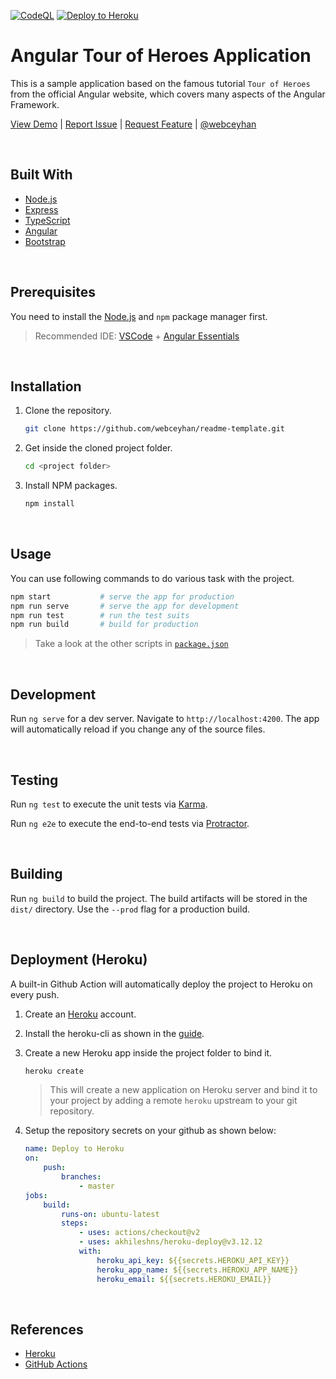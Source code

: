 <!-- AUTOMATION BADGES -->

[![CodeQL](https://github.com/webceyhan/ng-heroes-app/actions/workflows/codeql-analysis.yml/badge.svg)](https://github.com/webceyhan/ng-heroes-app/actions/workflows/codeql-analysis.yml)
[![Deploy to Heroku](https://github.com/webceyhan/ng-heroes-app/actions/workflows/heroku.yml/badge.svg)](https://github.com/webceyhan/ng-heroes-app/actions/workflows/heroku.yml)

<!-- HEADER ///////////////////////////////////////////////////////////// -->

# Angular Tour of Heroes Application

This is a sample application based on the famous tutorial `Tour of Heroes` from the official Angular website, which covers many aspects of the Angular Framework.

[View Demo](https://webceyhan-ng-heroes-app.herokuapp.com) |
[Report Issue](https://github.com/webceyhan/ng-heroes-app/issues) |
[Request Feature](https://github.com/webceyhan/ng-heroes-app/pulls) |
[@webceyhan](https://twitter.com/webceyhan)

<br>
<!-- BUILT WITH ////////////////////////////////////////////////////////// -->

## Built With

-   [Node.js](https://nodejs.dev/)
-   [Express](https://expressjs.com/)
-   [TypeScript](https://www.typescriptlang.org)
-   [Angular](https://angular.io/)
-   [Bootstrap](https://getbootstrap.com)

<br>
<!-- PREREQUISITES /////////////////////////////////////////////////////// -->

## Prerequisites

You need to install the [Node.js](https://nodejs.dev/)
and `npm` package manager first.

> Recommended IDE:
> [VSCode](https://code.visualstudio.com/) + [Angular Essentials](https://marketplace.visualstudio.com/items?itemName=johnpapa.angular-essentials)

<br>
<!-- INSTALLATION //////////////////////////////////////////////////////// -->

## Installation

1. Clone the repository.
    ```sh
    git clone https://github.com/webceyhan/readme-template.git
    ```
2. Get inside the cloned project folder.
    ```sh
    cd <project folder>
    ```
3. Install NPM packages.
    ```sh
    npm install
    ```

<br>
<!-- USAGE /////////////////////////////////////////////////////////////// -->

## Usage

You can use following commands to do various task with the project.

```sh
npm start           # serve the app for production
npm run serve       # serve the app for development
npm run test        # run the test suits
npm run build       # build for production
```

> Take a look at the other scripts in [`package.json`](https://github.com/webceyhan/readme-template/blob/master/package.json)

<br>
<!-- DEVELOPMENT //////////////////// -->

## Development

Run `ng serve` for a dev server.
Navigate to `http://localhost:4200`.
The app will automatically reload if you change any of the source files.

<br>
<!-- TESTING //////////////////////// -->

## Testing

Run `ng test` to execute the unit tests via [Karma](https://karma-runner.github.io).

Run `ng e2e` to execute the end-to-end tests via [Protractor](http://www.protractortest.org/).

<br>
<!-- BUILDING /////////////////////// -->

## Building

Run `ng build` to build the project.
The build artifacts will be stored in the `dist/` directory.
Use the `--prod` flag for a production build.

<br>
<!-- DEPLOYMENT ///////////////////// -->

## Deployment (Heroku)

A built-in Github Action will automatically deploy the project to Heroku on every push.

1. Create an [Heroku](https://www.heroku.com/home) account.

2. Install the heroku-cli as shown in the [guide](https://devcenter.heroku.com/articles/heroku-cli#install-the-heroku-cli).

3. Create a new Heroku app inside the project folder to bind it.
    ```sh
    heroku create
    ```

    > This will create a new application on Heroku server and bind it to your project by adding a remote `heroku` upstream to your git repository.

4. Setup the repository secrets on your github as shown below:
    ```yaml
    name: Deploy to Heroku
    on:
        push:
            branches:
                - master
    jobs:
        build:
            runs-on: ubuntu-latest
            steps:
                - uses: actions/checkout@v2
                - uses: akhileshns/heroku-deploy@v3.12.12
                with:
                    heroku_api_key: ${{secrets.HEROKU_API_KEY}}
                    heroku_app_name: ${{secrets.HEROKU_APP_NAME}}
                    heroku_email: ${{secrets.HEROKU_EMAIL}}
    ```

<br>
<!-- REFERENCES ////////////////////////////////////////////////////////// -->

## References

-   [Heroku](https://www.heroku.com)
-   [GitHub Actions](https://docs.github.com/en/actions)
